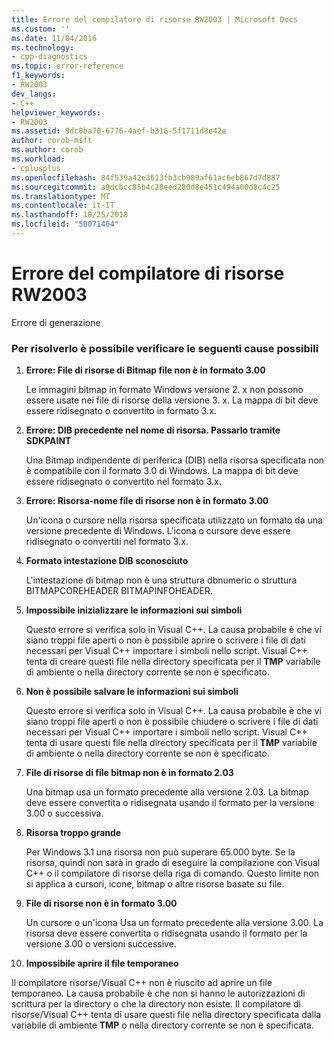 ```yaml
---
title: Errore del compilatore di risorse RW2003 | Microsoft Docs
ms.custom: ''
ms.date: 11/04/2016
ms.technology:
- cpp-diagnostics
ms.topic: error-reference
f1_keywords:
- RW2003
dev_langs:
- C++
helpviewer_keywords:
- RW2003
ms.assetid: 9dc0ba70-6776-4aef-b316-5f1711d8e42e
author: corob-msft
ms.author: corob
ms.workload:
- cplusplus
ms.openlocfilehash: 84f539a42e3613fb3cb909af61ac6eb867d7d887
ms.sourcegitcommit: a9dcbcc85b4c28eed280d8e451c494a00d8c4c25
ms.translationtype: MT
ms.contentlocale: it-IT
ms.lasthandoff: 10/25/2018
ms.locfileid: "50071404"
---
```

# <a name="resource-compiler-error-rw2003"></a>Errore del compilatore di risorse RW2003

Errore di generazione

### <a name="to-fix-by-checking-the-following-possible-causes"></a>Per risolverlo è possibile verificare le seguenti cause possibili

1. **Errore: File di risorse di Bitmap file non è in formato 3.00**

   Le immagini bitmap in formato Windows versione 2. x non possono essere usate nei file di risorse della versione 3. x. La mappa di bit deve essere ridisegnato o convertito in formato 3.x.

1. **Errore: DIB precedente nel nome di risorsa. Passarlo tramite SDKPAINT**

   Una Bitmap indipendente di periferica (DIB) nella risorsa specificata non è compatibile con il formato 3.0 di Windows. La mappa di bit deve essere ridisegnato o convertito nel formato 3.x.

1. **Errore: Risorsa-nome file di risorse non è in formato 3.00**

   Un'icona o cursore nella risorsa specificata utilizzato un formato da una versione precedente di Windows. L'icona o cursore deve essere ridisegnato o convertiti nel formato 3.x.

1. **Formato intestazione DIB sconosciuto**

   L'intestazione di bitmap non è una struttura dbnumeric o struttura BITMAPCOREHEADER BITMAPINFOHEADER.

1. **Impossibile inizializzare le informazioni sui simboli**

   Questo errore si verifica solo in Visual C++. La causa probabile è che vi siano troppi file aperti o non è possibile aprire o scrivere i file di dati necessari per Visual C++ importare i simboli nello script. Visual C++ tenta di creare questi file nella directory specificata per il **TMP** variabile di ambiente o nella directory corrente se non è specificato.

1. **Non è possibile salvare le informazioni sui simboli**

   Questo errore si verifica solo in Visual C++. La causa probabile è che vi siano troppi file aperti o non è possibile chiudere o scrivere i file di dati necessari per Visual C++ importare i simboli nello script. Visual C++ tenta di usare questi file nella directory specificata per il **TMP** variabile di ambiente o nella directory corrente se non è specificato.

1. **File di risorse di file bitmap non è in formato 2.03**

   Una bitmap usa un formato precedente alla versione 2.03. La bitmap deve essere convertita o ridisegnata usando il formato per la versione 3.00 o successiva.

1. **Risorsa troppo grande**

   Per Windows 3.1 una risorsa non può superare 65.000 byte. Se la risorsa, quindi non sarà in grado di eseguire la compilazione con Visual C++ o il compilatore di risorse della riga di comando. Questo limite non si applica a cursori, icone, bitmap o altre risorse basate su file.

9. **File di risorse non è in formato 3.00**

   Un cursore o un'icona Usa un formato precedente alla versione 3.00. La risorsa deve essere convertita o ridisegnata usando il formato per la versione 3.00 o versioni successive.

10. **Impossibile aprire il file temporaneo**

   Il compilatore risorse/Visual C++ non è riuscito ad aprire un file temporaneo. La causa probabile è che non si hanno le autorizzazioni di scrittura per la directory o che la directory non esiste. Il compilatore di risorse/Visual C++ tenta di usare questi file nella directory specificata dalla variabile di ambiente **TMP** o nella directory corrente se non è specificata.